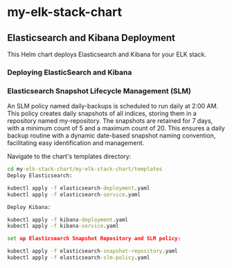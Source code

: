 # my-elk-stack-chart

## Elasticsearch and Kibana Deployment

This Helm chart deploys Elasticsearch and Kibana for your ELK stack.

### Deploying ElasticSearch and Kibana
### Elasticsearch Snapshot Lifecycle Management (SLM)
An SLM policy named daily-backups is scheduled to run daily at 2:00 AM. This policy creates daily snapshots of all indices, storing them in a repository named my-repository. The snapshots are retained for 7 days, with a minimum count of 5 and a maximum count of 20. This ensures a daily backup routine with a dynamic date-based snapshot naming convention, facilitating easy identification and management.

Navigate to the chart's templates directory:

```cmd
cd my-elk-stack-chart/my-elk-stack-chart/templates
Deploy Elasticsearch:

kubectl apply -f elasticsearch-deployment.yaml
kubectl apply -f elasticsearch-service.yaml

Deploy Kibana:

kubectl apply -f kibana-deployment.yaml
kubectl apply -f kibana-service.yaml

set up Elasticsearch Snapshot Repository and SLM policy:

kubectl apply -f elasticsearch-snapshot-repository.yaml
kubectl apply -f elasticsearch-slm-policy.yaml

